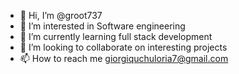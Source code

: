 - 👋 Hi, I’m @groot737
- 👀 I’m interested in Software engineering
- 🌱 I’m currently learning full stack development
- 💞️ I’m looking to collaborate on interesting projects
- 📫 How to reach me giorgiquchuloria7@gmail.com
